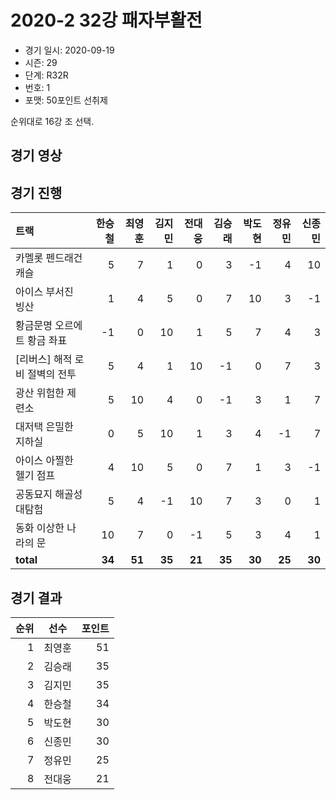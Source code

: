 # 2020-2 32강 패자부활전

- 경기 일시: 2020-09-19
- 시즌: 29
- 단계: R32R
- 번호: 1
- 포맷: 50포인트 선취제



순위대로 16강 조 선택.

## 경기 영상
## 경기 진행

| 트랙 | 한승철 | 최영훈 | 김지민 | 전대웅 | 김승래 | 박도현 | 정유민 | 신종민 |
|:---|---:|---:|---:|---:|---:|---:|---:|---:|
| 카멜롯 펜드래건 캐슬 | 5 | 7 | 1 | 0 | 3 | -1 | 4 | 10 |
| 아이스 부서진 빙산 | 1 | 4 | 5 | 0 | 7 | 10 | 3 | -1 |
| 황금문명 오르에트 황금 좌표 | -1 | 0 | 10 | 1 | 5 | 7 | 4 | 3 |
| [리버스] 해적 로비 절벽의 전투 | 5 | 4 | 1 | 10 | -1 | 0 | 7 | 3 |
| 광산 위험한 제련소 | 5 | 10 | 4 | 0 | -1 | 3 | 1 | 7 |
| 대저택 은밀한 지하실 | 0 | 5 | 10 | 1 | 3 | 4 | -1 | 7 |
| 아이스 아찔한 헬기 점프 | 4 | 10 | 5 | 0 | 7 | 1 | 3 | -1 |
| 공동묘지 해골성 대탐험 | 5 | 4 | -1 | 10 | 7 | 3 | 0 | 1 |
| 동화 이상한 나라의 문 | 10 | 7 | 0 | -1 | 5 | 3 | 4 | 1 |
| __total__ | __34__ | __51__ | __35__ | __21__ | __35__ | __30__ | __25__ | __30__ |




## 경기 결과

| 순위 | 선수 | 포인트 |
|---:|:---:|---:|
| 1 | 최영훈 | 51 |
| 2 | 김승래 | 35 |
| 3 | 김지민 | 35 |
| 4 | 한승철 | 34 |
| 5 | 박도현 | 30 |
| 6 | 신종민 | 30 |
| 7 | 정유민 | 25 |
| 8 | 전대웅 | 21 |

